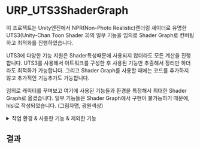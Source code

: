 # URP_UTS3ShaderGraph
이 프로젝트는 Unity엔진에서 NPR(Non-Photo Realistic)렌더링 셰이더로 유명한 UTS3(Unity-Chan Toon Shader 3)의 일부 기능을 임의로 Shader Graph로 컨버팅하고 최적화를 진행하였습니다.

UTS3에 다양한 기능 지원은 Shader특성때문에 사용되지 않더라도 모든 계산을 진행합니다.
UTS3를 사용해서 아트워크를 구성한 후 사용된 기능만 추출해서 정리만 하더라도 최적화가 가능합니다.
그리고 Shader Graph를 사용할 때에는 코드를 추가하지 않고 추가적인 기능추가도 가능합니다.

임의로 캐릭터를 꾸며보고 여기에 사용된 기능들과 환경을 특정해서 최대한 Shader Graph로 옮겼습니다.
일부 기능들은 Shader Graph에서 구현이 불가능하기 때문에, hlsl로 작성되었습니다. (그림자맵, 광원색상)

<details>
  <summary>작업 환경 & 사용한 기능 & 제외한 기능</summary>
  
작업 환경 : Unity6 (6000.0.41f1), URP, 포워드렌더링, Cascade Shadow Map, 메인광원1개

사용한 기능
- Three Color Map and Control Map Settings
  - Base Map
  - Normal Map
- Shading Steps and Feather Settings
  - Base Color Step & Feather
  - Shading Color Step & Feather
- Highlight Settings
  - Highlight Power
  - Specular Mode Soft Only
- Rim Light
  - Color & Level

제외한 기능
- Outline Settings
- Material Capture Settings
- Emission Settings
- Angel Ring Projection Settings
- Metaverse Settings
</details>

## 결과

